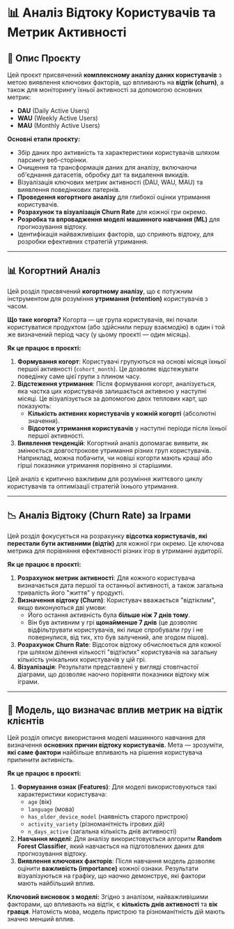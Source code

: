 # 📊 Аналіз Відтоку Користувачів та Метрик Активності

## 🎯 Опис Проєкту

Цей проєкт присвячений **комплексному аналізу даних користувачів** з метою виявлення ключових факторів, що впливають на **відтік (churn)**, а також для моніторингу їхньої активності за допомогою основних метрик:
* **DAU** (Daily Active Users)
* **WAU** (Weekly Active Users)
* **MAU** (Monthly Active Users)

**Основні етапи проєкту:**

* Збір даних про активність та характеристики користувачів шляхом парсингу веб-сторінки.
* Очищення та трансформація даних для аналізу, включаючи об'єднання датасетів, обробку дат та видалення викидів.
* Візуалізація ключових метрик активності (DAU, WAU, MAU) та виявлення поведінкових патернів.
* **Проведення когортного аналізу** для глибокої оцінки утримання користувачів.
* **Розрахунок та візуалізація Churn Rate** для кожної гри окремо.
* **Розробка та впровадження моделі машинного навчання (ML)** для прогнозування відтоку.
* Ідентифікація найважливіших факторів, що сприяють відтоку, для розробки ефективних стратегій утримання.

---

## 📊 Когортний Аналіз

Цей розділ присвячений **когортному аналізу**, що є потужним інструментом для розуміння **утримання (retention)** користувачів з часом.

**Що таке когорта?** Когорта — це група користувачів, які почали користуватися продуктом (або здійснили першу взаємодію) в один і той же визначений період часу (у цьому проєкті — один місяць).

**Як це працює в проєкті:**
1.  **Формування когорт**: Користувачі групуються на основі місяця їхньої першої активності (`cohort_month`). Це дозволяє відстежувати поведінку саме цієї групи з плином часу.
2.  **Відстеження утримання**: Після формування когорт, аналізується, яка частка цих користувачів залишається активною у наступні місяці. Це візуалізується за допомогою двох теплових карт, що показують:
    * **Кількість активних користувачів у кожній когорті** (абсолютні значення).
    * **Відсоток утримання користувачів** у наступні періоди після їхньої першої активності.
3.  **Виявлення тенденцій**: Когортний аналіз допомагає виявити, як змінюється довгострокове утримання різних груп користувачів. Наприклад, можна побачити, чи новіші когорти мають кращі або гірші показники утримання порівняно зі старішими.

Цей аналіз є критично важливим для розуміння життєвого циклу користувачів та оптимізації стратегій їхнього утримання.

---

## 📉 Аналіз Відтоку (Churn Rate) за Іграми

Цей розділ фокусується на розрахунку **відсотка користувачів, які перестали бути активними (відтік)** для кожної гри окремо. Це ключова метрика для порівняння ефективності різних ігор в утриманні аудиторії.

**Як це працює в проєкті:**
1.  **Розрахунок метрик активності**: Для кожного користувача визначається дата першої та останньої активності, а також загальна тривалість його "життя" у продукті.
2.  **Визначення відтоку (Churn)**: Користувач вважається "відтіклим", якщо виконуються дві умови:
    * Його остання активність була **більше ніж 7 днів тому**.
    * Він був активним у грі **щонайменше 7 днів** (це дозволяє відфільтрувати користувачів, які лише спробували гру і не повернулися, від тих, хто був залучений, але згодом пішов).
3.  **Розрахунок Churn Rate**: Відсоток відтоку обчислюється для кожної гри шляхом ділення кількості "відтіклих" користувачів на загальну кількість унікальних користувачів у цій грі.
4.  **Візуалізація**: Результати представлені у вигляді стовпчастої діаграми, що дозволяє наочно порівняти показники відтоку між іграми.

---

## 🤖 Модель, що визначає вплив метрик на відтік клієнтів

Цей розділ описує використання моделі машинного навчання для визначення **основних причин відтоку користувачів**. Мета — зрозуміти, **які саме фактори** найбільше впливають на рішення користувача припинити активність.

**Як це працює в проєкті:**
1.  **Формування ознак (Features)**: Для моделі використовуються такі характеристики користувача:
    * `age` (вік)
    * `language` (мова)
    * `has_older_device_model` (наявність старого пристрою)
    * `activity_variety` (різноманітність ігрових дій)
    * `n_days_active` (загальна кількість днів активності)
2.  **Навчання моделі**: Для аналізу використовується алгоритм **Random Forest Classifier**, який навчається на підготовлених даних для прогнозування відтоку.
3.  **Виявлення ключових факторів**: Після навчання модель дозволяє оцінити **важливість (importance)** кожної ознаки. Результати візуалізуються на графіку, що наочно демонструє, які фактори мають найбільший вплив.

**Ключовий висновок з моделі:**
Згідно з аналізом, найважливішими факторами, що впливають на відтік, є **кількість днів активності** та **вік гравця**. Натомість мова, модель пристрою та різноманітність дій мають значно менший вплив.
